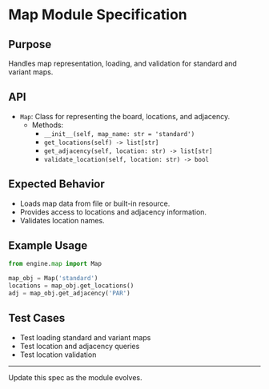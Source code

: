 # Map Module Specification

## Purpose
Handles map representation, loading, and validation for standard and variant maps.

## API
- `Map`: Class for representing the board, locations, and adjacency.
  - Methods:
    - `__init__(self, map_name: str = 'standard')`
    - `get_locations(self) -> list[str]`
    - `get_adjacency(self, location: str) -> list[str]`
    - `validate_location(self, location: str) -> bool`

## Expected Behavior
- Loads map data from file or built-in resource.
- Provides access to locations and adjacency information.
- Validates location names.

## Example Usage
```python
from engine.map import Map

map_obj = Map('standard')
locations = map_obj.get_locations()
adj = map_obj.get_adjacency('PAR')
```

## Test Cases
- Test loading standard and variant maps
- Test location and adjacency queries
- Test location validation

---

Update this spec as the module evolves.
